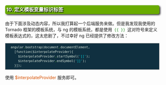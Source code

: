<h1 style=" -moz-border-radius: 5px; -webkit-border-radius: 5px; -moz-box-shadow: 3px 3px 5px #333; -webkit-box-shadow: 3px 3px 5px #333; box-shadow: 3px 3px 5px #333;  border-radius: 5px; background-color: #69ab01; padding: 4px; color: white; line-height: 1.3em; text-shadow: 2px 2px 2px black; margin: 20px auto; font-size: medium; clear: both;">10. 定义模板变量标识标签</h1>

<p style="margin: 15px 0;">
由于下面涉及动态内容，所以我打算起一个后端服务来做。但是我发现我使用的 Tornado 框架的模板系统，与 ng 的模板系统，都是使用 <code style="margin: auto 3px; color: #228b22; font-family: monospace; ">{{ }}</code> 这对符号来定义模板表达式的，这太悲剧了，不过幸好 ng 已经提供了修改方法：
</p>

<div class="highlight" style="background: #103040"><pre style=" white-space: pre-wrap; word-wrap: break-word; border: 1px solid #888; font-size: small; line-height: 1.5em; padding: 5px;; color: #e0eee0; background: #103040;">  <span style="color: #e0eee0">angular</span><span style="color: #7fff00">.</span><span style="color: #e0eee0">bootstrap</span>(<span style="color: #e0eee0">document</span><span style="color: #7fff00">.</span><span style="color: #e0eee0">documentElement</span>,
    [<span style="color: #e0eee0">function</span>(<span style="color: #e0eee0">$interpolateProvider</span>){
      <span style="color: #e0eee0">$interpolateProvider</span><span style="color: #7fff00">.</span><span style="color: #e0eee0">startSymbol</span>(<span style="color: #00e5ee">&#39;[[&#39;</span>);
      <span style="color: #e0eee0">$interpolateProvider</span><span style="color: #7fff00">.</span><span style="color: #e0eee0">endSymbol</span>(<span style="color: #00e5ee">&#39;]]&#39;</span>);
    }]);
</pre></div>


<p style="margin: 15px 0;">
使用 <i style=" color: #d75100; font-style: normal; ">$interpolateProvider</i> 服务即可。
</p>